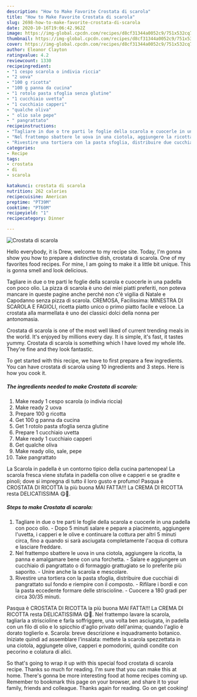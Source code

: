 ```yaml
---
description: "How to Make Favorite Crostata di scarola"
title: "How to Make Favorite Crostata di scarola"
slug: 2698-how-to-make-favorite-crostata-di-scarola
date: 2020-10-16T19:06:42.962Z
image: https://img-global.cpcdn.com/recipes/d8cf31344a0052c9/751x532cq70/crostata-di-scarola-recipe-main-photo.jpg
thumbnail: https://img-global.cpcdn.com/recipes/d8cf31344a0052c9/751x532cq70/crostata-di-scarola-recipe-main-photo.jpg
cover: https://img-global.cpcdn.com/recipes/d8cf31344a0052c9/751x532cq70/crostata-di-scarola-recipe-main-photo.jpg
author: Eleanor Clayton
ratingvalue: 4.2
reviewcount: 1330
recipeingredient:
- "1 cespo scarola o indivia riccia"
- "2 uova"
- "100 g ricotta"
- "100 g panna da cucina"
- "1 rotolo pasta sfoglia senza glutine"
- "1 cucchiaio uvetta"
- "1 cucchiaio capperi"
- "qualche oliva"
- " olio sale pepe"
- " pangrattato"
recipeinstructions:
- "Tagliare in due o tre parti le foglie della scarola e cuocerle in una padella con poco olio. Dopo 5 minuti salare e pepare a piacimento, aggiungere l&#39;uvetta, i capperi e le olive e continuare la cottura per altri 5 minuti circa, fino a quando si sarà asciugata completamente l&#39;acqua di cottura e lasciare freddare."
- "Nel frattempo sbattere le uova in una ciotola, aggiungere la ricotta, la panna e amalgamare bene con una forchetta. Salare e aggiungere un cucchiaio di pangrattato o di formaggio grattugiato se lo preferite più saporito. Unire anche la scarola e mescolare."
- "Rivestire una tortiera con la pasta sfoglia, distribuire due cucchiai di pangrattato sul fondo e riempire con il composto. Rifilare i bordi e con la pasta eccedente formare delle striscioline. Cuocere a 180 gradi per circa 30/35 minuti."
categories:
- Recipe
tags:
- crostata
- di
- scarola

katakunci: crostata di scarola 
nutrition: 262 calories
recipecuisine: American
preptime: "PT39M"
cooktime: "PT60M"
recipeyield: "1"
recipecategory: Dinner

---
```



![Crostata di scarola](https://img-global.cpcdn.com/recipes/d8cf31344a0052c9/751x532cq70/crostata-di-scarola-recipe-main-photo.jpg)

Hello everybody, it is Drew, welcome to my recipe site. Today, I'm gonna show you how to prepare a distinctive dish, crostata di scarola. One of my favorites food recipes. For mine, I am going to make it a little bit unique. This is gonna smell and look delicious.

Tagliare in due o tre parti le foglie della scarola e cuocerle in una padella con poco olio. La pizza di scarola è uno dei miei piatti preferiti, non poteva mancare in queste pagine anche perché non c&#39;è vigilia di Natale e Capodanno senza pizza di scarola. CREMOSA, Facilissima: MINESTRA DI SCAROLA E FAGIOLI, ricetta piatto unico o primo piatto facile e veloce. La crostata alla marmellata è uno dei classici dolci della nonna per antonomasia.

Crostata di scarola is one of the most well liked of current trending meals in the world. It's enjoyed by millions every day. It is simple, it's fast, it tastes yummy. Crostata di scarola is something which I have loved my whole life. They're fine and they look fantastic.


To get started with this recipe, we have to first prepare a few ingredients. You can have crostata di scarola using 10 ingredients and 3 steps. Here is how you cook it.

<!--inarticleads1-->

##### The ingredients needed to make Crostata di scarola:

1. Make ready 1 cespo scarola (o indivia riccia)
1. Make ready 2 uova
1. Prepare 100 g ricotta
1. Get 100 g panna da cucina
1. Get 1 rotolo pasta sfoglia senza glutine
1. Prepare 1 cucchiaio uvetta
1. Make ready 1 cucchiaio capperi
1. Get qualche oliva
1. Make ready  olio, sale, pepe
1. Take  pangrattato


La Scarola in padella è un contorno tipico della cucina partenopea! La scarola fresca viene stufata in padella con olive e capperi e se gradite e pinoli; dove si impregna di tutto il loro gusto e profumo! Pasqua è CROSTATA DI RICOTTA la più buona MAI FATTA!!! La CREMA DI RICOTTA resta DELICATISSIMA 😋🐣. 

<!--inarticleads2-->

##### Steps to make Crostata di scarola:

1. Tagliare in due o tre parti le foglie della scarola e cuocerle in una padella con poco olio. - Dopo 5 minuti salare e pepare a piacimento, aggiungere l&#39;uvetta, i capperi e le olive e continuare la cottura per altri 5 minuti circa, fino a quando si sarà asciugata completamente l&#39;acqua di cottura e lasciare freddare.
1. Nel frattempo sbattere le uova in una ciotola, aggiungere la ricotta, la panna e amalgamare bene con una forchetta. - Salare e aggiungere un cucchiaio di pangrattato o di formaggio grattugiato se lo preferite più saporito. - Unire anche la scarola e mescolare.
1. Rivestire una tortiera con la pasta sfoglia, distribuire due cucchiai di pangrattato sul fondo e riempire con il composto. - Rifilare i bordi e con la pasta eccedente formare delle striscioline. - Cuocere a 180 gradi per circa 30/35 minuti.


Pasqua è CROSTATA DI RICOTTA la più buona MAI FATTA!!! La CREMA DI RICOTTA resta DELICATISSIMA 😋🐣. Nel frattempo lavare la scarola, tagliarla a striscioline e farla soffriggere, una volta ben asciugata, in padella con un filo di olio e lo spicchio d&#39;aglio privato dell&#39;anima; quando l&#39;aglio è dorato toglierlo e. Scarola: breve descrizione e inquadramento botanico. Iniziate quindi ad assemblare l&#39;insalata: mettete la scarola spezzettata in una ciotola, aggiungete olive, capperi e pomodorini, quindi condite con pecorino e colatura di alici. 

So that's going to wrap it up with this special food crostata di scarola recipe. Thanks so much for reading. I'm sure that you can make this at home. There's gonna be more interesting food at home recipes coming up. Remember to bookmark this page on your browser, and share it to your family, friends and colleague. Thanks again for reading. Go on get cooking!
